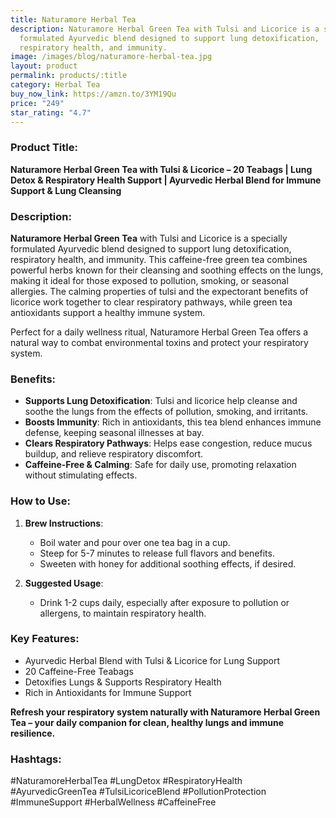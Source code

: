 ```yaml
---
title: Naturamore Herbal Tea
description: Naturamore Herbal Green Tea with Tulsi and Licorice is a specially
  formulated Ayurvedic blend designed to support lung detoxification,
  respiratory health, and immunity.
image: /images/blog/naturamore-herbal-tea.jpg
layout: product
permalink: products/:title
category: Herbal Tea
buy_now_link: https://amzn.to/3YM19Qu
price: "249"
star_rating: "4.7"
---
```

### Product Title:
**Naturamore Herbal Green Tea with Tulsi & Licorice – 20 Teabags | Lung Detox & Respiratory Health Support | Ayurvedic Herbal Blend for Immune Support & Lung Cleansing**

### Description:
**Naturamore Herbal Green Tea** with Tulsi and Licorice is a specially formulated Ayurvedic blend designed to support lung detoxification, respiratory health, and immunity. This caffeine-free green tea combines powerful herbs known for their cleansing and soothing effects on the lungs, making it ideal for those exposed to pollution, smoking, or seasonal allergies. The calming properties of tulsi and the expectorant benefits of licorice work together to clear respiratory pathways, while green tea antioxidants support a healthy immune system.

Perfect for a daily wellness ritual, Naturamore Herbal Green Tea offers a natural way to combat environmental toxins and protect your respiratory system.

### Benefits:
- **Supports Lung Detoxification**: Tulsi and licorice help cleanse and soothe the lungs from the effects of pollution, smoking, and irritants.
- **Boosts Immunity**: Rich in antioxidants, this tea blend enhances immune defense, keeping seasonal illnesses at bay.
- **Clears Respiratory Pathways**: Helps ease congestion, reduce mucus buildup, and relieve respiratory discomfort.
- **Caffeine-Free & Calming**: Safe for daily use, promoting relaxation without stimulating effects.

### How to Use:
1. **Brew Instructions**:
   - Boil water and pour over one tea bag in a cup.
   - Steep for 5-7 minutes to release full flavors and benefits.
   - Sweeten with honey for additional soothing effects, if desired.

2. **Suggested Usage**:
   - Drink 1-2 cups daily, especially after exposure to pollution or allergens, to maintain respiratory health.

### Key Features:
- Ayurvedic Herbal Blend with Tulsi & Licorice for Lung Support
- 20 Caffeine-Free Teabags
- Detoxifies Lungs & Supports Respiratory Health
- Rich in Antioxidants for Immune Support

**Refresh your respiratory system naturally with Naturamore Herbal Green Tea – your daily companion for clean, healthy lungs and immune resilience.**

### Hashtags:
#NaturamoreHerbalTea #LungDetox #RespiratoryHealth #AyurvedicGreenTea #TulsiLicoriceBlend #PollutionProtection #ImmuneSupport #HerbalWellness #CaffeineFree
